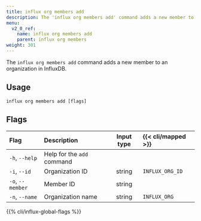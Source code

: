```yaml
---
title: influx org members add
description: The 'influx org members add' command adds a new member to an organization in InfluxDB.
menu:
  v2_0_ref:
    name: influx org members add
    parent: influx org members
weight: 301
---
```


The `influx org members add` command adds a new member to an organization in InfluxDB.

## Usage
```
influx org members add [flags]
```

## Flags
| Flag             | Description                | Input type  | {{< cli/mapped >}} |
|:----             |:-----------                |:----------: |:------------------ |
| `-h`, `--help`   | Help for the `add` command |             |                    |
| `-i`, `--id`     | Organization ID            | string      | `INFLUX_ORG_ID`    |
| `-o`, `--member` | Member ID                  | string      |                    |
| `-n`, `--name`   | Organization name          | string      | `INFLUX_ORG`       |

{{% cli/influx-global-flags %}}
